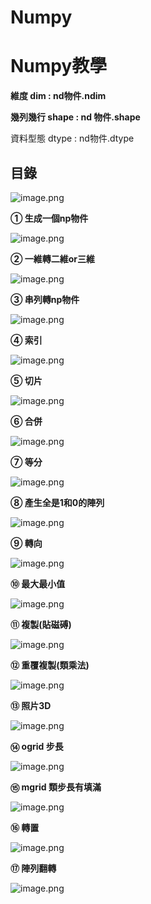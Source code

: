 # Numpy

# **Numpy教學**

**維度 dim : nd物件.ndim**

**幾列幾行 shape : nd 物件.shape**

資料型態 dtype : nd物件.dtype

## **目錄**

![image.png](image.png)

**① 生成一個np物件**

![image.png](image%201.png)

**② 一維轉二維or三維**

![image.png](image%202.png)

**③ 串列轉np物件**

![image.png](image%203.png)

**④ 索引**

![image.png](image%204.png)

**⑤ 切片**

![image.png](image%205.png)

**⑥ 合併**

![image.png](image%206.png)

**⑦ 等分**

![image.png](image%207.png)

**⑧ 產生全是1和0的陣列**

![image.png](image%208.png)

**⑨ 轉向**

![image.png](image%209.png)

**⑩ 最大最小值**

![image.png](image%2010.png)

**⑪ 複製(貼磁磗)**

![image.png](image%2011.png)

**⑫ 重覆複製(類乘法)**

![image.png](image%2012.png)

**⑬ 照片3D**

![image.png](image%2013.png)

**⑭ ogrid 步長**

![image.png](image%2014.png)

**⑮ mgrid 類步長有填滿**

![image.png](image%2015.png)

**⑯ 轉置**

![image.png](image%2016.png)

**⑰ 陣列翻轉**

![image.png](image%2017.png)